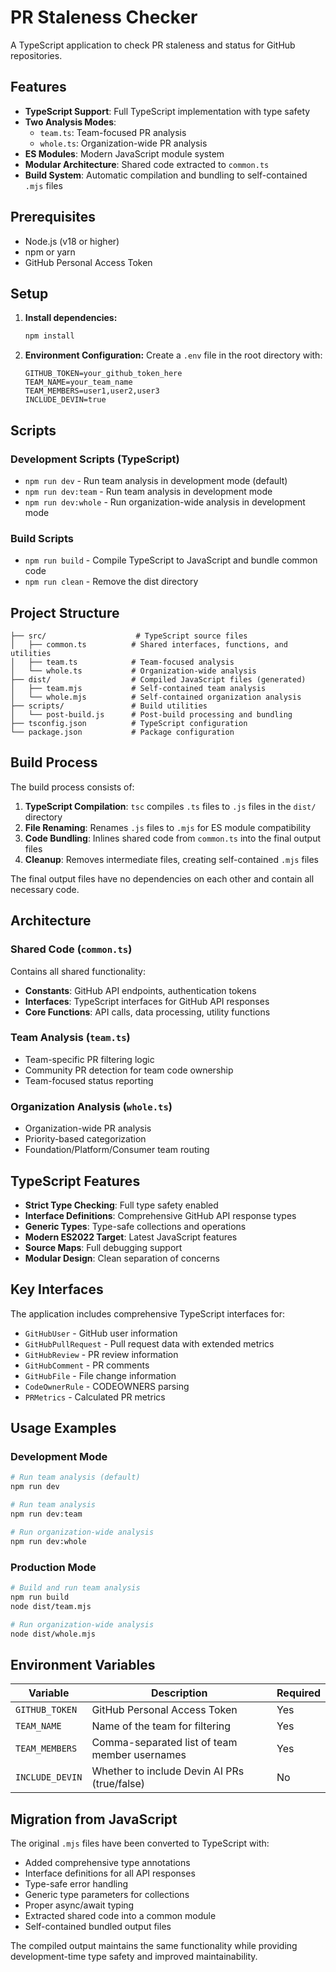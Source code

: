# PR Staleness Checker

A TypeScript application to check PR staleness and status for GitHub repositories.

## Features

- **TypeScript Support**: Full TypeScript implementation with type safety
- **Two Analysis Modes**: 
  - `team.ts`: Team-focused PR analysis
  - `whole.ts`: Organization-wide PR analysis
- **ES Modules**: Modern JavaScript module system
- **Modular Architecture**: Shared code extracted to `common.ts`
- **Build System**: Automatic compilation and bundling to self-contained `.mjs` files

## Prerequisites

- Node.js (v18 or higher)
- npm or yarn
- GitHub Personal Access Token

## Setup

1. **Install dependencies:**
   ```bash
   npm install
   ```

2. **Environment Configuration:**
   Create a `.env` file in the root directory with:
   ```env
   GITHUB_TOKEN=your_github_token_here
   TEAM_NAME=your_team_name
   TEAM_MEMBERS=user1,user2,user3
   INCLUDE_DEVIN=true
   ```

## Scripts

### Development Scripts (TypeScript)
- `npm run dev` - Run team analysis in development mode (default)
- `npm run dev:team` - Run team analysis in development mode
- `npm run dev:whole` - Run organization-wide analysis in development mode

### Build Scripts
- `npm run build` - Compile TypeScript to JavaScript and bundle common code
- `npm run clean` - Remove the dist directory

## Project Structure

```
├── src/                    # TypeScript source files
│   ├── common.ts          # Shared interfaces, functions, and utilities
│   ├── team.ts            # Team-focused analysis
│   └── whole.ts           # Organization-wide analysis
├── dist/                  # Compiled JavaScript files (generated)
│   ├── team.mjs           # Self-contained team analysis
│   └── whole.mjs          # Self-contained organization analysis
├── scripts/               # Build utilities
│   └── post-build.js      # Post-build processing and bundling
├── tsconfig.json          # TypeScript configuration
└── package.json           # Package configuration
```

## Build Process

The build process consists of:

1. **TypeScript Compilation**: `tsc` compiles `.ts` files to `.js` files in the `dist/` directory
2. **File Renaming**: Renames `.js` files to `.mjs` for ES module compatibility
3. **Code Bundling**: Inlines shared code from `common.ts` into the final output files
4. **Cleanup**: Removes intermediate files, creating self-contained `.mjs` files

The final output files have no dependencies on each other and contain all necessary code.

## Architecture

### Shared Code (`common.ts`)
Contains all shared functionality:
- **Constants**: GitHub API endpoints, authentication tokens
- **Interfaces**: TypeScript interfaces for GitHub API responses
- **Core Functions**: API calls, data processing, utility functions

### Team Analysis (`team.ts`)
- Team-specific PR filtering logic
- Community PR detection for team code ownership
- Team-focused status reporting

### Organization Analysis (`whole.ts`)
- Organization-wide PR analysis
- Priority-based categorization
- Foundation/Platform/Consumer team routing

## TypeScript Features

- **Strict Type Checking**: Full type safety enabled
- **Interface Definitions**: Comprehensive GitHub API response types
- **Generic Types**: Type-safe collections and operations
- **Modern ES2022 Target**: Latest JavaScript features
- **Source Maps**: Full debugging support
- **Modular Design**: Clean separation of concerns

## Key Interfaces

The application includes comprehensive TypeScript interfaces for:

- `GitHubUser` - GitHub user information
- `GitHubPullRequest` - Pull request data with extended metrics
- `GitHubReview` - PR review information
- `GitHubComment` - PR comments
- `GitHubFile` - File change information
- `CodeOwnerRule` - CODEOWNERS parsing
- `PRMetrics` - Calculated PR metrics

## Usage Examples

### Development Mode
```bash
# Run team analysis (default)
npm run dev

# Run team analysis
npm run dev:team

# Run organization-wide analysis
npm run dev:whole
```

### Production Mode
```bash
# Build and run team analysis
npm run build
node dist/team.mjs

# Run organization-wide analysis
node dist/whole.mjs
```

## Environment Variables

| Variable | Description | Required |
|----------|-------------|----------|
| `GITHUB_TOKEN` | GitHub Personal Access Token | Yes |
| `TEAM_NAME` | Name of the team for filtering | Yes |
| `TEAM_MEMBERS` | Comma-separated list of team member usernames | Yes |
| `INCLUDE_DEVIN` | Whether to include Devin AI PRs (true/false) | No |

## Migration from JavaScript

The original `.mjs` files have been converted to TypeScript with:
- Added comprehensive type annotations
- Interface definitions for all API responses
- Type-safe error handling
- Generic type parameters for collections
- Proper async/await typing
- Extracted shared code into a common module
- Self-contained bundled output files

The compiled output maintains the same functionality while providing development-time type safety and improved maintainability. 